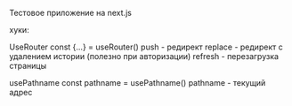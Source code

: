 Тестовое приложение на next.js

хуки:

UseRouter
const {...} = useRouter()
push - редирект
replace - редирект с удалением истории (полезно при авторизации)
refresh - перезагрузка страницы

usePathname
const pathname = usePathname()
pathname - текущий адрес
